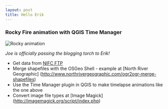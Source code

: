 ```yaml
---
layout: post
title: Hello Erik
---
```


### Rocky Fire animation with QGIS Time Manager
![Rocky animation](https://dl.dropboxusercontent.com/u/345322813/images/rocky.gif "Rocky animation")

_Joe is officially passing the blogging torch to Erik!_

+ Get data from [NIFC FTP](http://ftp.nifc.gov/)
+ Merge shapefiles with the OSGeo Shell - example at [North River Geographic] (http://www.northrivergeographic.com/ogr2ogr-merge-shapefiles)
+ Use the Time Manager plugin in QGIS to make timelapse animations like the one above
+ Convert image file types at [Image Magick] (http://imagemagick.org/script/index.php)
